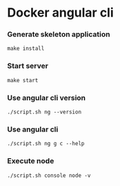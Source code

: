 # Docker angular cli


### Generate skeleton application
```
make install
```

### Start server
```
make start
```

### Use angular cli version
```
./script.sh ng --version
```


### Use angular cli
```
./script.sh ng g c --help
```


### Execute node
```
./script.sh console node -v
```
